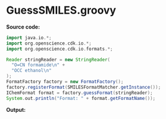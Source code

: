# GuessSMILES.groovy
**Source code:**
```groovy
import java.io.*;
import org.openscience.cdk.io.*;
import org.openscience.cdk.io.formats.*;

Reader stringReader = new StringReader(
  "O=CN formamide\n" +
  "OCC ethanol\n"
);
FormatFactory factory = new FormatFactory();
factory.registerFormat(SMILESFormatMatcher.getInstance());
IChemFormat format = factory.guessFormat(stringReader);
System.out.println("Format: " + format.getFormatName());
```
**Output:**
```plain
```
